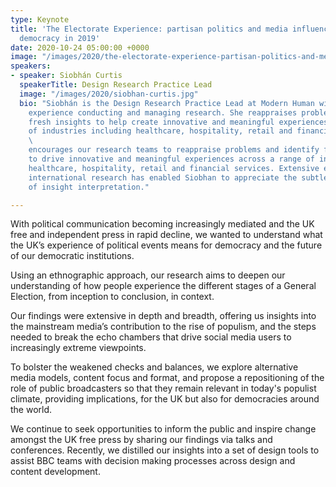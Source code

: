```yaml
---
type: Keynote
title: 'The Electorate Experience: partisan politics and media influence on British
  democracy in 2019'
date: 2020-10-24 05:00:00 +0000
image: "/images/2020/the-electorate-experience-partisan-politics-and-media-influence-on-british-democracy-in-2019.jpg"
speakers:
- speaker: Siobhán Curtis
  speakerTitle: Design Research Practice Lead
  image: "/images/2020/siobhan-curtis.jpg"
  bio: "Siobhán is the Design Research Practice Lead at Modern Human with extensive
    experience conducting and managing research. She reappraises problems and identifies
    fresh insights to help create innovative and meaningful experiences across a range
    of industries including healthcare, hospitality, retail and financial services.\n
    \                                                                               \nShe
    encourages our research teams to reappraise problems and identify fresh insights
    to drive innovative and meaningful experiences across a range of industries including
    healthcare, hospitality, retail and financial services. Extensive experience of
    international research has enabled Siobhan to appreciate the subtleties and challenges
    of insight interpretation."

---
```

With political communication becoming increasingly mediated and the UK free and independent press in rapid decline, we wanted to understand what the UK’s experience of political events means for democracy and the future of our democratic institutions. 
  
Using an ethnographic approach, our research aims to deepen our understanding of how people experience the different stages of a General Election, from inception to conclusion, in context. 

Our findings were extensive in depth and breadth, offering us insights into the mainstream media’s contribution to the rise of populism, and the steps needed to break the echo chambers that drive social media users to increasingly extreme viewpoints.   

To bolster the weakened checks and balances, we explore alternative media models, content focus and format, and propose a repositioning of the role of public broadcasters so that they remain relevant in today's populist climate, providing implications, for the UK but also for democracies around the world.   

We continue to seek opportunities to inform the public and inspire change amongst the UK free press by sharing our findings via talks and conferences. Recently, we distilled our insights into a set of design tools to assist BBC teams with decision making processes across design and content development.